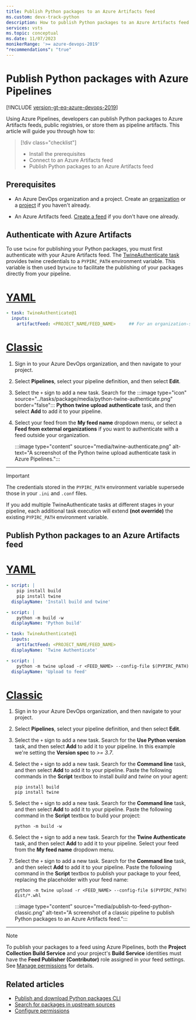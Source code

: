 ```yaml
---
title: Publish Python packages to an Azure Artifacts feed
ms.custom: devx-track-python
description: How to publish Python packages to an Azure Artifacts feed using Azure Pipelines
services: vsts
ms.topic: conceptual
ms.date: 11/07/2023
monikerRange: '>= azure-devops-2019'
"recommendations": "true"
---
```


# Publish Python packages with Azure Pipelines

[!INCLUDE [version-gt-eq-azure-devops-2019](../../includes/version-gt-eq-2019.md)]

Using Azure Pipelines, developers can publish Python packages to Azure Artifacts feeds, public registries, or store them as pipeline artifacts. This article will guide you through how to: 

> [!div class="checklist"]  
> * Install the prerequisites 
> * Connect to an Azure Artifacts feed
> * Publish Python packages to an Azure Artifacts feed

## Prerequisites

- An Azure DevOps organization and a project. Create an [organization](../../organizations/accounts/create-organization.md) or a [project](../../organizations/projects/create-project.md#create-a-project) if you haven't already.

- An Azure Artifacts feed. [Create a feed](../../artifacts/concepts/feeds.md#create-public-feeds) if you don't have one already.

## Authenticate with Azure Artifacts

To use `twine` for publishing your Python packages, you must first authenticate with your Azure Artifacts feed. The [TwineAuthenticate task](/azure/devops/pipelines/tasks/reference/twine-authenticate-v1) provides twine credentials to a `PYPIRC_PATH` environment variable. This variable is then used by`twine` to facilitate the publishing of your packages directly from your pipeline.

# [YAML](#tab/yaml)

```yaml
- task: TwineAuthenticate@1
  inputs:
    artifactFeed: <PROJECT_NAME/FEED_NAME>     ## For an organization-scoped feed, artifactFeed: <FEED_NAME>
```

# [Classic](#tab/classic)

1. Sign in to your Azure DevOps organization, and then navigate to your project.

1. Select **Pipelines**, select your pipeline definition, and then select **Edit**.

1. Select the `+` sign to add a new task. Search for the :::image type="icon" source="../tasks/package/media/python-twine-authenticate.png" border="false"::: **Python twine upload authenticate** task, and then select **Add** to add it to your pipeline.

1. Select your feed from the **My feed name** dropdown menu, or select a **Feed from external organizations** if you want to authenticate with a feed outside your organization.

    :::image type="content" source="media/twine-authenticate.png" alt-text="A screenshot of the Python twine upload authenticate task in Azure Pipelines.":::

* * *

> [!IMPORTANT]
> The credentials stored in the `PYPIRC_PATH` environment variable supersede those in your `.ini` and `.conf` files.  
>
> If you add multiple TwineAuthenticate tasks at different stages in your pipeline, each additional task execution will extend **(not override)** the existing `PYPIRC_PATH` environment variable.

## Publish Python packages to an Azure Artifacts feed

# [YAML](#tab/yaml)

```YAML
- script: |
    pip install build
    pip install twine
  displayName: 'Install build and twine'

- script: |
    python -m build -w
  displayName: 'Python build'

- task: TwineAuthenticate@1
  inputs:
    artifactFeed: <PROJECT_NAME/FEED_NAME>
  displayName: 'Twine Authenticate'

- script: |
    python -m twine upload -r <FEED_NAME> --config-file $(PYPIRC_PATH) dist/*.whl
  displayName: 'Upload to feed'
```

# [Classic](#tab/classic)

1. Sign in to your Azure DevOps organization, and then navigate to your project.

1. Select **Pipelines**, select your pipeline definition, and then select **Edit**.

1. Select the `+` sign to add a new task. Search for the **Use Python version** task, and then select **Add** to add it to your pipeline. In this example we're setting the **Version spec** to *>= 3.7*.

1. Select the `+` sign to add a new task. Search for the **Command line** task, and then select **Add** to add it to your pipeline. Paste the following commands in the **Script** textbox to install *build* and *twine* on your agent:

    ```command
    pip install build
    pip install twine
    ```

1. Select the `+` sign to add a new task. Search for the **Command line** task, and then select **Add** to add it to your pipeline. Paste the following command in the **Script** textbox to build your project:

    ```command
    python -m build -w
    ```

1. Select the `+` sign to add a new task. Search for the **Twine Authenticate** task, and then select **Add** to add it to your pipeline. Select your feed from the **My feed name** dropdown menu.

1. Select the `+` sign to add a new task. Search for the **Command line** task, and then select **Add** to add it to your pipeline. Paste the following command in the **Script** textbox to publish your package to your feed, replacing the placeholder with your feed name:
 
    ```command
    python -m twine upload -r <FEED_NAME> --config-file $(PYPIRC_PATH) dist/*.whl
    ```

    :::image type="content" source="media/publish-to-feed-python-classic.png" alt-text="A screenshot of a classic pipeline to publish Python packages to an Azure Artifacts feed.":::

* * *

> [!NOTE]
> To publish your packages to a feed using Azure Pipelines, both the **Project Collection Build Service** and your project's **Build Service** identities must have the **Feed Publisher (Contributor)** role assigned in your feed settings. See [Manage permissions](../../artifacts/feeds/feed-permissions.md) for details.

## Related articles

- [Publish and download Python packages CLI](../../artifacts/quickstarts/python-cli.md)
- [Search for packages in upstream sources](../../artifacts/how-to/search-upstream.md)
- [Configure permissions](../../artifacts/feeds/feed-permissions.md)
